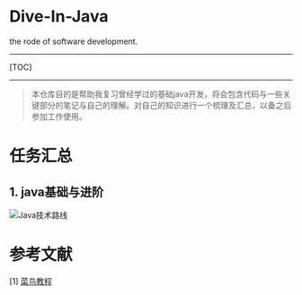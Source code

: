 # Dive-In-Java
the rode of software development.

---

[TOC]



---

> ​		本仓库目的是帮助我复习曾经学过的基础java开发，将会包含代码与一些关键部分的笔记与自己的理解。对自己的知识进行一个梳理及汇总，以备之后参加工作使用。





# 任务汇总

## 1. java基础与进阶



![Java技术路线](https://cdn.jsdelivr.net/gh/lizhangjie316/img/2020/20200725081514.jpg)



# 参考文献

[1] [菜鸟教程](https://www.runoob.com/java/java-tutorial.html)

